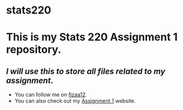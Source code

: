 # stats220
# This is my Stats 220 Assignment 1 repository.

## *I will use this to store all files related to my assignment.*
* You can follow me on [fizaa12](https://github.com/fizaa12).
* You can also check out my [Assignment 1](https://fizaa12.github.io/stats220/) website.

